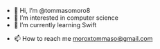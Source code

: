 - 👋 Hi, I’m @tommasomoro8
- 👀 I’m interested in computer science
- 🌱 I’m currently learning Swift
<!---- 💞️ I’m looking to collaborate on ...--->
- 📫 How to reach me moroxtommaso@gmail.com

<!---
tommasomoro8/tommasomoro8 is a ✨ special ✨ repository because its `README.md` (this file) appears on your GitHub profile.
You can click the Preview link to take a look at your changes.
--->
